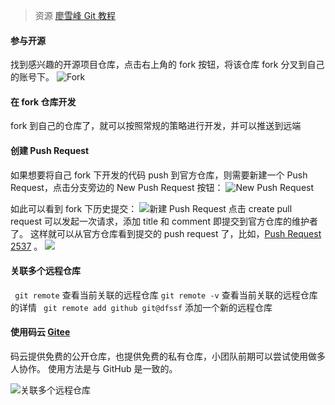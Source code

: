 > 资源 [廖雪峰 Git 教程](https://www.liaoxuefeng.com/wiki/0013739516305929606dd18361248578c67b8067c8c017b000)


#### 参与开源
找到感兴趣的开源项目仓库，点击右上角的 fork 按钮，将该仓库 fork 分叉到自己的账号下。
![Fork](http://upload-images.jianshu.io/upload_images/73339-0259ebe962a8bf6a.png?imageMogr2/auto-orient/strip%7CimageView2/2/w/1240)

#### 在 fork 仓库开发
fork 到自己的仓库了，就可以按照常规的策略进行开发，并可以推送到远端

#### 创建 Push Request
如果想要将自己 fork 下开发的代码 push 到官方仓库，则需要新建一个 Push Request，点击分支旁边的 New Push Request 按钮：
![New Push Request](http://upload-images.jianshu.io/upload_images/73339-58fb8a7379889c41.png?imageMogr2/auto-orient/strip%7CimageView2/2/w/1240)

如此可以看到 fork 下历史提交：
![新建 Push Request](http://upload-images.jianshu.io/upload_images/73339-0f1d7d2718f11e0a.png?imageMogr2/auto-orient/strip%7CimageView2/2/w/1240)
点击 create pull request 可以发起一次请求，添加 title 和 comment 即提交到官方仓库的维护者了。
这样就可以从官方仓库看到提交的 push request 了，比如，[Push Request 2537](https://github.com/michaelliao/learngit/pull/2537) 。
![](http://upload-images.jianshu.io/upload_images/73339-993c8744e8753b96.png?imageMogr2/auto-orient/strip%7CimageView2/2/w/1240)

#### 关联多个远程仓库
``` git remote``` 查看当前关联的远程仓库
```git remote -v``` 查看当前关联的远程仓库的详情
``` git remote add github git@dfssf``` 添加一个新的远程仓库

#### 使用码云 [Gitee](www.giteee.com)
码云提供免费的公开仓库，也提供免费的私有仓库，小团队前期可以尝试使用做多人协作。
使用方法是与 GitHub 是一致的。

![关联多个远程仓库](http://upload-images.jianshu.io/upload_images/73339-a3169cea31f99b07.png?imageMogr2/auto-orient/strip%7CimageView2/2/w/1240)




